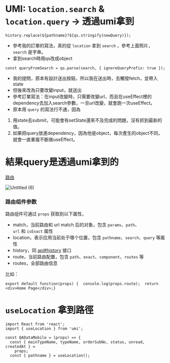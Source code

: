 # UMI: `location.search` & `location.query` -> 透過umi拿到

`history.replace(${pathname}?${qs.stringify(newQuery)});`

- 參考我的訂單的寫法，真的從 `location` 拿到 `search` ，參考上面照片， `search` 是字串。
- 拿到search時用qs改成object

`const queryFromSearch = qs.parse(search, { ignoreQueryPrefix: true });`

- 我的提問，原本有設計送出按鈕，所以我在送出時，去觸發fetch，並帶入state
- 但後來改為只要改變input，就送出
- 參考訂單寫法：在input改變時，只需要改變url，而且在useEffect裡的dependency去加入search參數，一旦url改變，就會跑一次useEffect。
- 原本用 `query` 的寫法行不通，因為
1. 用state去submit，可能會有setState還來不及完成的問題，沒有抓到最新的值。
2. 如果把query放進dependency，因為他是object，每次產生的object不同，就會一直重複不斷做useEffect。

# 結果query是透過umi拿到的

[路由](https://umijs.org/zh-CN/docs/routing)

![Untitled (6)](https://user-images.githubusercontent.com/51497994/155887441-6e5df886-beea-48a4-bf3f-6ee66e3e89c5.png)

### **路由组件参数**

路由组件可通过 `props` 获取到以下属性，

- match，当前路由和 url match 后的对象，包含 `params`、`path`、`url` 和 `isExact` 属性
- location，表示应用当前处于哪个位置，包含 `pathname`、`search`、`query` 等属性
- history，同 [api#history](https://umijs.org/zh-CN/api#history) 接口
- route，当前路由配置，包含 `path`、`exact`、`component`、`routes` 等
- routes，全部路由信息

比如：

`export default function(props) {  console.log(props.route);  return <div>Home Page</div>;}`


# `useLocation` 拿到路徑


```
import React from 'react';
import { useLocation } from 'umi';

const QADataMobile = (props) => {
  const { mainTypeName, typeName, orderSubNo, status, unread, createdAt } =
    props;
  const { pathname } = useLocation();
```

